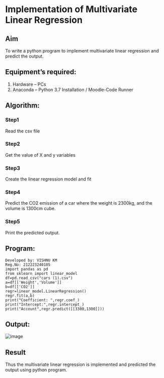 # Implementation of Multivariate Linear Regression
## Aim
To write a python program to implement multivariate linear regression and predict the output.
## Equipment’s required:
1.	Hardware – PCs
2.	Anaconda – Python 3.7 Installation / Moodle-Code Runner
## Algorithm:
### Step1
Read the csv file

### Step2
Get the value of X and y variables
### Step3
Create the linear regression model and fit

### Step4
Predict the CO2 emission of a car where the weight is 2300kg, and the volume is 1300cm cube.

### Step5
Print the predicted output.

## Program:
```
Developed by: VISHNU KM
Reg.No: 212223240185
import pandas as pd
from sklearn import linear_model
df=pd.read_csv("cars (1).csv")
a=df[['Weight','Volume']]
b=df[['CO2']]
regr=linear_model.LinearRegression()
regr.fit(a,b)
print("Coefficient: ",regr.coef_)
print("Intercept:",regr.intercept_)
print("Account",regr.predict([[3300,1300]]))

```
## Output:
![image](https://github.com/23002248/Multivariate-Linear-Regression/assets/151701774/71a1eca4-7581-4978-a360-e44d22c3883c)


## Result
Thus the multivariate linear regression is implemented and predicted the output using python program.
